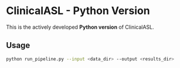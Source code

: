# ClinicalASL - Python Version

This is the actively developed **Python version** of ClinicalASL.

## Usage

```bash
python run_pipeline.py --input <data_dir> --output <results_dir>
